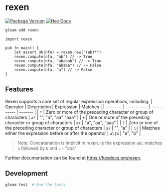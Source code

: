 # rexen

[![Package Version](https://img.shields.io/hexpm/v/rexen)](https://hex.pm/packages/rexen)
[![Hex Docs](https://img.shields.io/badge/hex-docs-ffaff3)](https://hexdocs.pm/rexen/)

```sh
gleam add rexen
```
```gleam
import rexen

pub fn main() {
    let assert Ok(nfa) = rexen.new("(ab)*")
    rexen.compute(nfa, "ab") // -> True
    rexen.compute(nfa, "ababab") // -> True
    rexen.compute(nfa, "ababa") // -> False
    rexen.compute(nfa, "a") // -> False
}
```

## Features
Rexen supports a core set of regular expression operations, including:
| Operator | Description | Expression | Matches |
| -------- | ----------- | ---------- | ------- |
| `*` | Zero or more of the preceding character or group of characters | `a*` | "", "a", "aa" "aaa" |
| `+` | One or more of the preceding character or group of characters | `a+` | "a", "aa", "aaa" |
| `?` | Zero or one of the preceding character or group of characters | `a?` | "", "a" |
| `\|` | Matches either the expression before or after the operator | `a\|b` | "a", "b" |

> Note: Concatenation is implicit in rexen. ie the expression `abc` matches `a`
> followed by `b` and `c` - "abc"

Further documentation can be found at <https://hexdocs.pm/rexen>.

## Development

```sh
gleam test  # Run the tests
```
